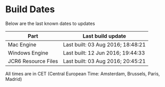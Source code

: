 # Build Dates

Below are the last known dates to updates

Part | Last build update
-----|-----
Mac Engine | Last built: 03 Aug 2016; 18:48:21
Windows Engine | Last built: 12 Jun 2016; 19:44:33
JCR6 Resource Files | Last built: 03 Aug 2016; 20:45:21
All times are in CET (Central European Time: Amsterdam, Brussels, Paris, Madrid)



